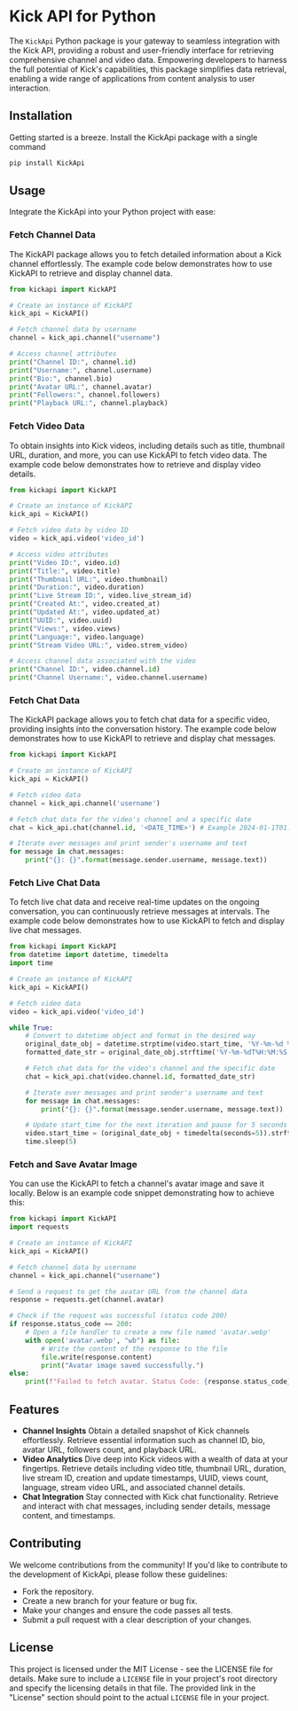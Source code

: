 # Kick API for Python
The `KickApi` Python package is your gateway to seamless integration with the Kick API, providing a robust and user-friendly interface for retrieving comprehensive channel and video data. Empowering developers to harness the full potential of Kick's capabilities, this package simplifies data retrieval, enabling a wide range of applications from content analysis to user interaction.

## Installation
Getting started is a breeze. Install the KickApi package with a single command
```bash
pip install KickApi
```

## Usage
Integrate the KickApi into your Python project with ease:
### Fetch Channel Data
The KickAPI package allows you to fetch detailed information about a Kick channel effortlessly. The example code below demonstrates how to use KickAPI to retrieve and display channel data.
```python
from kickapi import KickAPI

# Create an instance of KickAPI
kick_api = KickAPI()

# Fetch channel data by username
channel = kick_api.channel("username")

# Access channel attributes
print("Channel ID:", channel.id)
print("Username:", channel.username)
print("Bio:", channel.bio)
print("Avatar URL:", channel.avatar)
print("Followers:", channel.followers)
print("Playback URL:", channel.playback)
```

### Fetch Video Data
To obtain insights into Kick videos, including details such as title, thumbnail URL, duration, and more, you can use KickAPI to fetch video data. The example code below demonstrates how to retrieve and display video details.
```python
from kickapi import KickAPI

# Create an instance of KickAPI
kick_api = KickAPI()

# Fetch video data by video ID
video = kick_api.video('video_id')

# Access video attributes
print("Video ID:", video.id)
print("Title:", video.title)
print("Thumbnail URL:", video.thumbnail)
print("Duration:", video.duration)
print("Live Stream ID:", video.live_stream_id)
print("Created At:", video.created_at)
print("Updated At:", video.updated_at)
print("UUID:", video.uuid)
print("Views:", video.views)
print("Language:", video.language)
print("Stream Video URL:", video.strem_video)

# Access channel data associated with the video
print("Channel ID:", video.channel.id)
print("Channel Username:", video.channel.username)
```

### Fetch Chat Data
The KickAPI package allows you to fetch chat data for a specific video, providing insights into the conversation history. The example code below demonstrates how to use KickAPI to retrieve and display chat messages.
```python
from kickapi import KickAPI

# Create an instance of KickAPI
kick_api = KickAPI()

# Fetch video data
channel = kick_api.channel('username')

# Fetch chat data for the video's channel and a specific date
chat = kick_api.chat(channel.id, '<DATE_TIME>') # Example 2024-01-1T01:00:00.000Z

# Iterate over messages and print sender's username and text
for message in chat.messages:
    print("{}: {}".format(message.sender.username, message.text))
```

### Fetch Live Chat Data
To fetch live chat data and receive real-time updates on the ongoing conversation, you can continuously retrieve messages at intervals. The example code below demonstrates how to use KickAPI to fetch and display live chat messages.
```python
from kickapi import KickAPI
from datetime import datetime, timedelta
import time

# Create an instance of KickAPI
kick_api = KickAPI()

# Fetch video data
video = kick_api.video('video_id')

while True:
    # Convert to datetime object and format in the desired way
    original_date_obj = datetime.strptime(video.start_time, '%Y-%m-%d %H:%M:%S')
    formatted_date_str = original_date_obj.strftime('%Y-%m-%dT%H:%M:%S.000Z')

    # Fetch chat data for the video's channel and the specific date
    chat = kick_api.chat(video.channel.id, formatted_date_str)

    # Iterate over messages and print sender's username and text
    for message in chat.messages:
        print("{}: {}".format(message.sender.username, message.text))

    # Update start_time for the next iteration and pause for 5 seconds
    video.start_time = (original_date_obj + timedelta(seconds=5)).strftime('%Y-%m-%d %H:%M:%S')
    time.sleep(5)
```

### Fetch and Save Avatar Image
You can use the KickAPI to fetch a channel's avatar image and save it locally. Below is an example code snippet demonstrating how to achieve this:
```python
from kickapi import KickAPI
import requests

# Create an instance of KickAPI
kick_api = KickAPI()

# Fetch channel data by username
channel = kick_api.channel("username")

# Send a request to get the avatar URL from the channel data
response = requests.get(channel.avatar)

# Check if the request was successful (status code 200)
if response.status_code == 200:
    # Open a file handler to create a new file named 'avatar.webp'
    with open('avatar.webp', "wb") as file:
        # Write the content of the response to the file
        file.write(response.content)
        print("Avatar image saved successfully.")
else:
    print(f"Failed to fetch avatar. Status Code: {response.status_code}")
```

## Features
- **Channel Insights** Obtain a detailed snapshot of Kick channels effortlessly. Retrieve essential information such as channel ID, bio, avatar URL, followers count, and playback URL.</br>
- **Video Analytics** Dive deep into Kick videos with a wealth of data at your fingertips. Retrieve details including video title, thumbnail URL, duration, live stream ID, creation and update timestamps, UUID, views count, language, stream video URL, and associated channel details.</br>
- **Chat Integration** Stay connected with Kick chat functionality. Retrieve and interact with chat messages, including sender details, message content, and timestamps.

## Contributing
We welcome contributions from the community! If you'd like to contribute to the development of KickApi, please follow these guidelines:
- Fork the repository.
- Create a new branch for your feature or bug fix.
- Make your changes and ensure the code passes all tests.
- Submit a pull request with a clear description of your changes.

## License
This project is licensed under the MIT License - see the LICENSE file for details.
Make sure to include a `LICENSE` file in your project's root directory and specify the licensing details in that file. The provided link in the "License" section should point to the actual `LICENSE` file in your project.
